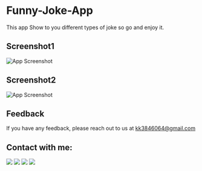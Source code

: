 # Funny-Joke-App

This app Show to you different types of joke so go and enjoy it.

## Screenshot1

![App Screenshot](https://user-images.githubusercontent.com/89348788/160674798-437a00cf-b233-4ce1-9abc-eb868bb37685.jpg)

## Screenshot2

![App Screenshot](https://user-images.githubusercontent.com/89348788/160674958-6d1ff6cf-72aa-4379-94f1-179f6371c665.jpg)

## Feedback

If you have any feedback, please reach out to us at kk3846064@gmail.com

## Contact with me:
<p align="left">

<a href = "https://www.linkedin.com/in/kundan-kumar-841843225"><img src="https://img.icons8.com/fluent/48/000000/linkedin.png"/></a>
<a href = "https://twitter.com/Krishna95989230/"><img src="https://img.icons8.com/fluent/48/000000/twitter.png"/></a>
<a href = "https://www.instagram.com/krishna_coder_/"><img src="https://img.icons8.com/fluent/48/000000/instagram-new.png"/></a>
<a href = "https://youtube.com/channel/UCufy0xoZ2EMIVZ26-0WKNew"><img src="https://img.icons8.com/color/48/000000/youtube-play.png"/></a>

</p>
